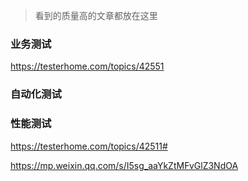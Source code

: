 > 看到的质量高的文章都放在这里

### 业务测试
https://testerhome.com/topics/42551
### 自动化测试


### 性能测试
https://testerhome.com/topics/42511#

https://mp.weixin.qq.com/s/I5sg_aaYkZtMFvGlZ3NdOA

